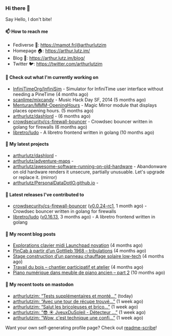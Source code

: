 ### Hi there 👋

Say Hello, I don't bite!

#### 📫 How to reach me

- Fediverse 🐘: https://mamot.fr/@arthurlutzim
- Homepage 🏠: https://arthur.lutz.im/
- Blog 📰: https://arthur.lutz.im/blog/
- Twitter 🐦: https://twitter.com/arthurlutzim

#### 👷 Check out what I'm currently working on

- [InfiniTimeOrg/InfiniSim](https://github.com/InfiniTimeOrg/InfiniSim) - Simulator for InfiniTime user interface without needing a PineTime (4 months ago)
- [scanlime/mixcandy](https://github.com/scanlime/mixcandy) - Music Hack Day SF, 2014 (5 months ago)
- [Menturan/MMM-OpeningHours](https://github.com/Menturan/MMM-OpeningHours) - Magic Mirror module that displays places opening hours. (5 months ago)
- [arthurlutz/dashlord](https://github.com/arthurlutz/dashlord) -  (6 months ago)
- [crowdsecurity/cs-firewall-bouncer](https://github.com/crowdsecurity/cs-firewall-bouncer) - Crowdsec bouncer written in golang for firewalls (6 months ago)
- [libretro/ludo](https://github.com/libretro/ludo) - A libretro frontend written in golang (10 months ago)

#### 🌱 My latest projects

- [arthurlutz/dashlord](https://github.com/arthurlutz/dashlord) - 
- [arthurlutz/adventure-maps](https://github.com/arthurlutz/adventure-maps) - 
- [arthurlutz/awesome-software-running-on-old-hardware](https://github.com/arthurlutz/awesome-software-running-on-old-hardware) - Abandonware on old hardware renders it unsecure, partially unusuable. Let&#39;s upgrade or replace it. (mirror)
- [arthurlutz/PersonalDataDotIO.github.io](https://github.com/arthurlutz/PersonalDataDotIO.github.io) - 

#### 🔭 Latest releases I've contributed to

- [crowdsecurity/cs-firewall-bouncer](https://github.com/crowdsecurity/cs-firewall-bouncer) ([v0.0.24-rc1](https://github.com/crowdsecurity/cs-firewall-bouncer/releases/tag/v0.0.24-rc1), 1 month ago) - Crowdsec bouncer written in golang for firewalls
- [libretro/ludo](https://github.com/libretro/ludo) ([v0.16.13](https://github.com/libretro/ludo/releases/tag/v0.16.13), 3 months ago) - A libretro frontend written in golang

#### 📜 My recent blog posts

- [Explorations clavier midi Launchpad novation](https://arthur.lutz.im/blog/2022/02/28/explorations-clavier-midi-launchpad-novation/) (4 months ago)
- [PinCab à partir d’un Gottlieb 1968 – tribulations](https://arthur.lutz.im/blog/2022/02/27/pincab-a-partir-dun-gottlieb-1968-tribulations/) (4 months ago)
- [Stage construction d’un panneau chauffage solaire low-tech](https://arthur.lutz.im/blog/2022/02/27/stage-construction-dun-panneau-chauffage-solaire-low-tech/) (4 months ago)
- [Travail du bois – chantier participatif et atelier](https://arthur.lutz.im/blog/2022/02/24/travail-du-bois-chantier-participatif-et-atelier/) (4 months ago)
- [Piano numérique dans meuble de piano ancien – part 2](https://arthur.lutz.im/blog/2021/08/16/piano-numerique-dans-meuble-de-piano-ancien-part-2/) (10 months ago)

#### 🐘 My recent toots on mastodon

- [arthurlutzim: “Tests supplémentaires et monté…”](https://mamot.fr/@arthurlutzim/108588590173887708) (today)
- [arthurlutzim: “Avec une tour de récupe trouvé…”](https://mamot.fr/@arthurlutzim/108550759358604192) (1 week ago)
- [arthurlutzim: “Salut les bricoleuses et brico…”](https://mamot.fr/@arthurlutzim/108548486841778894) (1 week ago)
- [arthurlutzim: “😎 ☀ JveuxDuSoleil - Détecteur …”](https://mamot.fr/@arthurlutzim/108541963297223192) (1 week ago)
- [arthurlutzim: “Wow, c&#39;est technique une confi…”](https://mamot.fr/@arthurlutzim/108541873723608180) (1 week ago)

Want your own self-generating profile page? Check out [readme-scribe](https://github.com/muesli/readme-scribe)!
